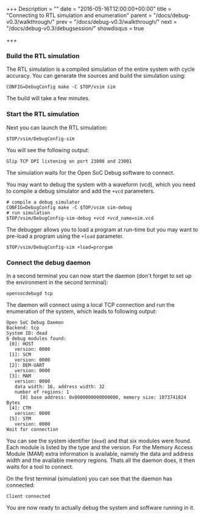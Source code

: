 +++
Description = ""
date = "2016-05-16T12:00:00+00:00"
title = "Connecting to RTL simulation and enumeration"
parent = "/docs/debug-v0.3/walkthrough/"
prev = "/docs/debug-v0.3/walkthrough/"
next = "/docs/debug-v0.3/debugsession/"
showdisqus = true

+++

### Build the RTL simulation

The RTL simulation is a compiled simulation of the entire system with
cycle accuracy. You can generate the sources and build the simulation
using:

    CONFIG=DebugConfig make -C $TOP/vsim sim

The build will take a few minutes.

### Start the RTL simulation

Next you can launch the RTL simulation:

    $TOP/vsim/DebugConfig-sim

You will see the following output:

    Glip TCP DPI listening on port 23000 and 23001

The simulation waits for the Open SoC Debug software to connect.

You may want to debug the system with a waveform (vcd), which you need to
compile a debug simulator and add the `+vcd` parameters.

    # compile a debug simulator
    CONFIG=DebugConfig make -C $TOP/vsim sim-debug
    # run simulation
    $TOP/vsim/DebugConfig-sim-debug +vcd +vcd_name=sim.vcd

The debugger allows you to load a program at run-time but you may want to
pre-load a program using the `+load` parameter.

    $TOP/vsim/DebugConfig-sim +load=prorgam

### Connect the debug daemon

In a second terminal you can now start the daemon (don't forget to set
up the environment in the second terminal):

    opensocdebugd tcp

The daemon will connect using a local TCP connection and run the
enumeration of the system, which leads to following output:

	Open SoC Debug Daemon
	Backend: tcp
	System ID: dead
	6 debug modules found:
	 [0]: HOST
       version: 0000
     [1]: SCM
       version: 0000
     [2]: DEM-UART
       version: 0000
     [3]: MAM
       version: 0000
       data width: 16, address width: 32
       number of regions: 1
         [0] base address: 0x0000000000000000, memory size: 1073741824 Bytes
     [4]: CTM
       version: 0000
     [5]: STM
       version: 0000
    Wait for connection

You can see the system identifier (`dead`) and that six modules were
found. Each module is listed by the type and the version. For the
Memory Access Module (MAM) extra information is available, namely the
data and address width and the available memory regions. Thats all the
daemon does, it then waits for a tool to connect.

On the first terminal (simulation) you can see that the daemon has connected:

	Client connected

You are now ready to actually debug the system and software running in
it.
